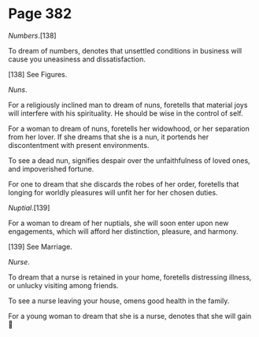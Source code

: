 # Page 382
_Numbers_.[138]


To dream of numbers, denotes that unsettled conditions in business
will cause you uneasiness and dissatisfaction.



[138] See Figures.


_Nuns_.


For a religiously inclined man to dream of nuns, foretells that
material joys will interfere with his spirituality.
He should be wise in the control of self.


For a woman to dream of nuns, foretells her widowhood, or her
separation from her lover. If she dreams that she is a nun,
it portends her discontentment with present environments.


To see a dead nun, signifies despair over the unfaithfulness of loved ones,
and impoverished fortune.


For one to dream that she discards the robes of her order,
foretells that longing for worldly pleasures will unfit her
for her chosen duties.


_Nuptial_.[139]


For a woman to dream of her nuptials, she will soon enter upon
new engagements, which will afford her distinction, pleasure, and harmony.



[139] See Marriage.


_Nurse_.


To dream that a nurse is retained in your home, foretells distressing illness,
or unlucky visiting among friends.


To see a nurse leaving your house, omens good health in the family.


For a young woman to dream that she is a nurse, denotes that she will gain
